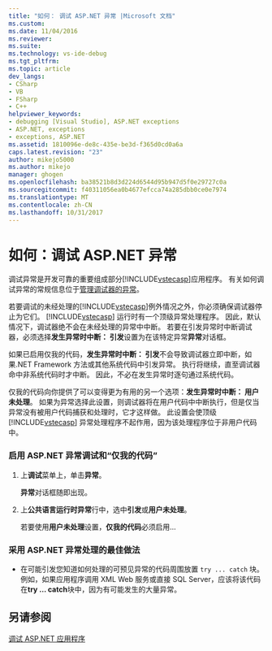 ```yaml
---
title: "如何： 调试 ASP.NET 异常 |Microsoft 文档"
ms.custom: 
ms.date: 11/04/2016
ms.reviewer: 
ms.suite: 
ms.technology: vs-ide-debug
ms.tgt_pltfrm: 
ms.topic: article
dev_langs:
- CSharp
- VB
- FSharp
- C++
helpviewer_keywords:
- debugging [Visual Studio], ASP.NET exceptions
- ASP.NET, exceptions
- exceptions, ASP.NET
ms.assetid: 1810096e-de8c-435e-be3d-f365d0cd0a6a
caps.latest.revision: "23"
author: mikejo5000
ms.author: mikejo
manager: ghogen
ms.openlocfilehash: ba38521b8d3d224d6544d95b947d5f0e29727c0a
ms.sourcegitcommit: f40311056ea0b4677efcca74a285dbb0ce0e7974
ms.translationtype: MT
ms.contentlocale: zh-CN
ms.lasthandoff: 10/31/2017
---
```

# <a name="how-to-debug-aspnet-exceptions"></a>如何：调试 ASP.NET 异常
调试异常是开发可靠的重要组成部分[!INCLUDE[vstecasp](../code-quality/includes/vstecasp_md.md)]应用程序。 有关如何调试异常的常规信息位于[管理调试器的异常](../debugger/managing-exceptions-with-the-debugger.md)。  
  
 若要调试的未经处理的[!INCLUDE[vstecasp](../code-quality/includes/vstecasp_md.md)]例外情况之外，你必须确保调试器停止为它们。 [!INCLUDE[vstecasp](../code-quality/includes/vstecasp_md.md)] 运行时有一个顶级异常处理程序。 因此，默认情况下，调试器绝不会在未经处理的异常中中断。 若要在引发异常时中断调试器，必须选择**发生异常时中断： 引发**设置为在该特定异常**异常**对话框。  
  
 如果已启用仅我的代码，**发生异常时中断： 引发**不会导致调试器立即中断，如果.NET Framework 方法或其他系统代码中引发异常。 执行将继续，直至调试器命中非系统代码时才中断。 因此，不必在发生异常时逐句通过系统代码。  
  
 仅我的代码向你提供了可以变得更为有用的另一个选项：**发生异常时中断： 用户未处理**。 如果为异常选择此设置，则调试器将在用户代码中中断执行，但是仅当异常没有被用户代码捕获和处理时，它才这样做。 此设置会使顶级 [!INCLUDE[vstecasp](../code-quality/includes/vstecasp_md.md)] 异常处理程序不起作用，因为该处理程序位于非用户代码中。  
  
### <a name="to-enable-debugging-of-aspnet-exceptions-with-just-my-code"></a>启用 ASP.NET 异常调试和“仅我的代码”  
  
1.  上**调试**菜单上，单击**异常**。  
  
     **异常**对话框随即出现。  
  
2.  上**公共语言运行时异常**行中，选中**引发**或**用户未处理**。  
  
     若要使用**用户未处理**设置，**仅我的代码**必须启用...  
  
### <a name="to-use-best-practices-for-aspnet-exception-handling"></a>采用 ASP.NET 异常处理的最佳做法  
  
-   在可能引发您知道如何处理的可预见异常的代码周围放置 `try ... catch` 块。 例如，如果应用程序调用 XML Web 服务或直接 SQL Server，应该将该代码在**try … catch**块中，因为有可能发生的大量异常。

## <a name="see-also"></a>另请参阅
[调试 ASP.NET 应用程序](../debugger/how-to-enable-debugging-for-aspnet-applications.md)
